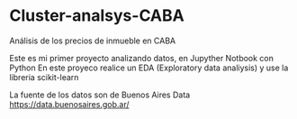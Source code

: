 # Cluster-analsys-CABA
Análisis de los precios de inmueble en CABA 

Este es mi primer proyecto analizando datos, en Jupyther Notbook con Python
En este proyeco realice un EDA (Exploratory data analiysis) y use la libreria scikit-learn

La fuente de los datos son de Buenos Aires Data
https://data.buenosaires.gob.ar/
